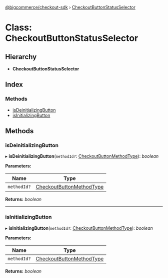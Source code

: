 [@bigcommerce/checkout-sdk](../README.md) › [CheckoutButtonStatusSelector](checkoutbuttonstatusselector.md)

# Class: CheckoutButtonStatusSelector

## Hierarchy

* **CheckoutButtonStatusSelector**

## Index

### Methods

* [isDeinitializingButton](checkoutbuttonstatusselector.md#isdeinitializingbutton)
* [isInitializingButton](checkoutbuttonstatusselector.md#isinitializingbutton)

## Methods

###  isDeinitializingButton

▸ **isDeinitializingButton**(`methodId?`: [CheckoutButtonMethodType](../enums/checkoutbuttonmethodtype.md)): *boolean*

**Parameters:**

Name | Type |
------ | ------ |
`methodId?` | [CheckoutButtonMethodType](../enums/checkoutbuttonmethodtype.md) |

**Returns:** *boolean*

___

###  isInitializingButton

▸ **isInitializingButton**(`methodId?`: [CheckoutButtonMethodType](../enums/checkoutbuttonmethodtype.md)): *boolean*

**Parameters:**

Name | Type |
------ | ------ |
`methodId?` | [CheckoutButtonMethodType](../enums/checkoutbuttonmethodtype.md) |

**Returns:** *boolean*
